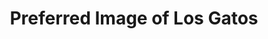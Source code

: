 ---
title: "Preferred Image of Los Gatos"
url: /los-gatos/preferred-image-of-los-gatos/
shop: car repair
---